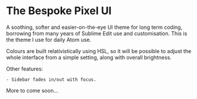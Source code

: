 # The Bespoke Pixel UI

A soothing, softer and easier-on-the-eye UI theme for long term coding, borrowing from many years of Sublime Edit use and customisation. This is the theme I use for daily Atom use.

Colours are built relativistically using HSL, so it will be possible to adjust the whole interface from a simple setting, along with overall brightness.

Other features:

	- Sidebar fades in/out with focus.

More to come soon...
